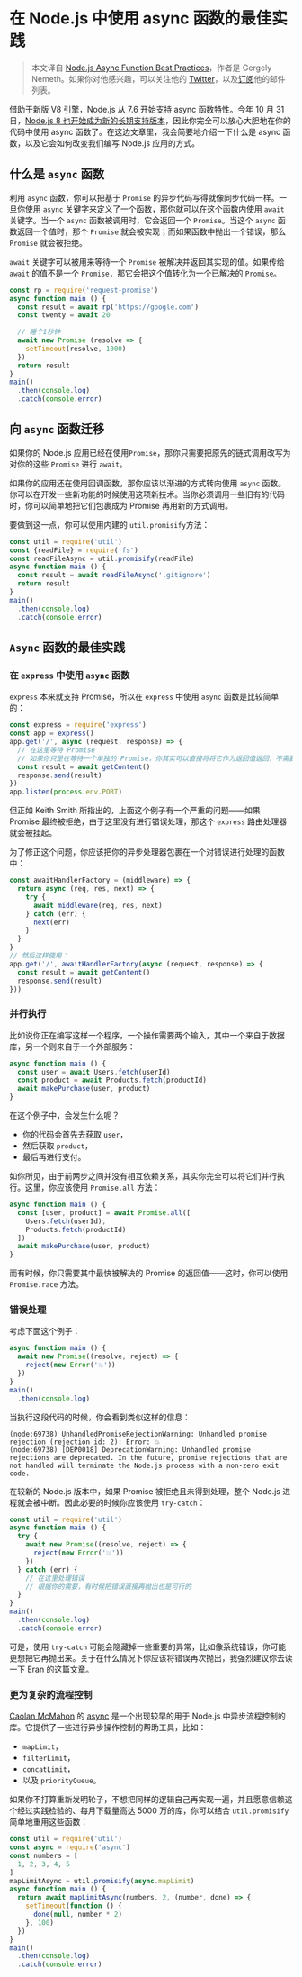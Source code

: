 # 在 Node.js 中使用 async 函数的最佳实践

> 本文译自 [Node.js Async Function Best Practices](https://nemethgergely.com/async-function-best-practices/)，作者是 Gergely Nemeth。如果你对他感兴趣，可以关注他的 [Twitter](https://twitter.com/nthgergo)，以及[订阅](https://www.getrevue.co/profile/gergelyke)他的邮件列表。

借助于新版 V8 引擎，Node.js 从 7.6 开始支持 async 函数特性。今年 10 月 31 日，[Node.js 8 也开始成为新的长期支持版本](https://github.com/nodejs/Release)，因此你完全可以放心大胆地在你的代码中使用 async 函数了。在这边文章里，我会简要地介绍一下什么是 async 函数，以及它会如何改变我们编写 Node.js 应用的方式。

## 什么是 ```async``` 函数

利用 ```async``` 函数，你可以把基于 ```Promise``` 的异步代码写得就像同步代码一样。一旦你使用 ```async``` 关键字来定义了一个函数，那你就可以在这个函数内使用 ```await``` 关键字。当一个 ```async``` 函数被调用时，它会返回一个 ```Promise```。当这个 ```async``` 函数返回一个值时，那个 ```Promise``` 就会被实现；而如果函数中抛出一个错误，那么 ```Promise``` 就会被拒绝。

```await``` 关键字可以被用来等待一个 ```Promise``` 被解决并返回其实现的值。如果传给 ```await``` 的值不是一个 ```Promise```，那它会把这个值转化为一个已解决的 ```Promise```。

```javascript
const rp = require('request-promise')
async function main () {
  const result = await rp('https://google.com')
  const twenty = await 20
  
  // 睡个1秒钟
  await new Promise (resolve => {
    setTimeout(resolve, 1000)
  })
  return result
}
main()
  .then(console.log)
  .catch(console.error)
```

## 向 ```async``` 函数迁移

如果你的 Node.js 应用已经在使用```Promise```，那你只需要把原先的链式调用改写为对你的这些 ```Promise``` 进行 ```await```。

如果你的应用还在使用回调函数，那你应该以渐进的方式转向使用 ```async``` 函数。你可以在开发一些新功能的时候使用这项新技术。当你必须调用一些旧有的代码时，你可以简单地把它们包裹成为 Promise 再用新的方式调用。

要做到这一点，你可以使用内建的 ```util.promisify```方法：

```javascript
const util = require('util')
const {readFile} = require('fs')
const readFileAsync = util.promisify(readFile)
async function main () {
  const result = await readFileAsync('.gitignore')
  return result
}
main()
  .then(console.log)
  .catch(console.error)
```

## ```Async``` 函数的最佳实践

### 在 ```express``` 中使用 ```async``` 函数

```express``` 本来就支持 Promise，所以在 ```express``` 中使用 ```async``` 函数是比较简单的：

```javascript
const express = require('express')
const app = express()
app.get('/', async (request, response) => {
  // 在这里等待 Promise
  // 如果你只是在等待一个单独的 Promise，你其实可以直接将将它作为返回值返回，不需要使用 await 去等待。
  const result = await getContent()
  response.send(result)
})
app.listen(process.env.PORT)
```

但正如 Keith Smith 所指出的，上面这个例子有一个严重的问题——如果 Promise 最终被拒绝，由于这里没有进行错误处理，那这个 ```express``` 路由处理器就会被挂起。

为了修正这个问题，你应该把你的异步处理器包裹在一个对错误进行处理的函数中：

```javascript
const awaitHandlerFactory = (middleware) => {
  return async (req, res, next) => {
    try {
      await middleware(req, res, next)
    } catch (err) {
      next(err)
    }
  }
}
// 然后这样使用：
app.get('/', awaitHandlerFactory(async (request, response) => {
  const result = await getContent()
  response.send(result)
}))
```

### 并行执行

比如说你正在编写这样一个程序，一个操作需要两个输入，其中一个来自于数据库，另一个则来自于一个外部服务：

```javascript
async function main () {
  const user = await Users.fetch(userId)
  const product = await Products.fetch(productId)
  await makePurchase(user, product)
}
```

在这个例子中，会发生什么呢？

* 你的代码会首先去获取 ```user```，
* 然后获取 ```product```，
* 最后再进行支付。

如你所见，由于前两步之间并没有相互依赖关系，其实你完全可以将它们并行执行。这里，你应该使用 ```Promise.all``` 方法：

```javascript
async function main () {
  const [user, product] = await Promise.all([
    Users.fetch(userId),
    Products.fetch(productId)
  ])
  await makePurchase(user, product)
}
```

而有时候，你只需要其中最快被解决的 Promise 的返回值——这时，你可以使用 ```Promise.race``` 方法。

### 错误处理

考虑下面这个例子：

```javascript
async function main () {
  await new Promise((resolve, reject) => {
    reject(new Error('💥'))
  })
}
main()
  .then(console.log)
```

当执行这段代码的时候，你会看到类似这样的信息：

```
(node:69738) UnhandledPromiseRejectionWarning: Unhandled promise rejection (rejection id: 2): Error: 💥
(node:69738) [DEP0018] DeprecationWarning: Unhandled promise rejections are deprecated. In the future, promise rejections that are not handled will terminate the Node.js process with a non-zero exit code.
```

在较新的 Node.js 版本中，如果 Promise 被拒绝且未得到处理，整个 Node.js 进程就会被中断。因此必要的时候你应该使用 ```try-catch```：

```javascript
const util = require('util')
async function main () {
  try {
    await new Promise((resolve, reject) => {
      reject(new Error('💥'))
    })
  } catch (err) {
    // 在这里处理错误
    // 根据你的需要，有时候把错误直接再抛出也是可行的
  }
}
main()
  .then(console.log)
  .catch(console.error)
```

可是，使用 ```try-catch``` 可能会隐藏掉一些重要的异常，比如像系统错误，你可能更想把它再抛出来。关于在什么情况下你应该将错误再次抛出，我强烈建议你去读一下 Eran 的[这篇文章](https://medium.com/@eranhammer/learning-to-throw-again-79b498504d28)。

### 更为复杂的流程控制

[Caolan McMahon](https://twitter.com/caolan) 的 [async](http://caolan.github.io/async/) 是一个出现较早的用于 Node.js 中异步流程控制的库。它提供了一些进行异步操作控制的帮助工具，比如：

* ```mapLimit```，
* ```filterLimit```，
* ```concatLimit```，
* 以及 ```priorityQueue```。

如果你不打算重新发明轮子，不想把同样的逻辑自己再实现一遍，并且愿意信赖这个经过实践检验的、每月下载量高达 5000 万的库，你可以结合 ```util.promisify``` 简单地重用这些函数：

```javascript
const util = require('util')
const async = require('async')
const numbers = [
  1, 2, 3, 4, 5
]
mapLimitAsync = util.promisify(async.mapLimit)
async function main () {
  return await mapLimitAsync(numbers, 2, (number, done) => {
    setTimeout(function () {
      done(null, number * 2)
    }, 100)
  })
}
main()
  .then(console.log)
  .catch(console.error)
```

